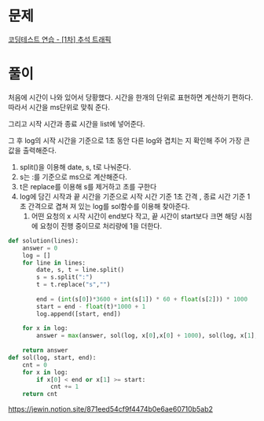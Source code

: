 # 문제

[코딩테스트 연습 - [1차] 추석 트래픽](https://programmers.co.kr/learn/courses/30/lessons/17676)

# 풀이

처음에 시간이 나와 있어서 당황했다. 시간을 한개의 단위로 표현하면 계산하기 편하다. 따라서 시간을 ms단위로 맞춰 준다.

그리고 시작 시간과 종료 시간을 list에 넣어준다.

그 후 log의 시작 시간을 기준으로 1초 동안 다른 log와 겹치는 지 확인해 주어 가장 큰 값을 출력해준다.

1. split()을 이용해 date, s, t로 나눠준다.
2. s는 :를 기준으로 ms으로 계산해준다.
3. t은 replace를 이용해 s를 제거하고 초를 구한다
4. log에 담긴 시작과 끝 시간을 기준으로 시작 시간 기준 1초 간격 , 종료 시간 기준 1초 간격으로 겹쳐 져 있는 log를 sol함수를 이용해 찾아준다.
    1. 어떤 요청의 x 시작 시간이 end보다 작고, 끝 시간이 start보다 크면 해당 시점에 요청이 진행 중이므로 처리량에 1을 더한다.

```python
def solution(lines):
    answer = 0
    log = []
    for line in lines:
        date, s, t = line.split()
        s = s.split(":")
        t = t.replace("s","")
        
        end = (int(s[0])*3600 + int(s[1]) * 60 + float(s[2])) * 1000
        start = end - float(t)*1000 + 1
        log.append([start, end])
        
    for x in log:
        answer = max(answer, sol(log, x[0],x[0] + 1000), sol(log, x[1],x[1] + 1000))
        
    return answer
def sol(log, start, end):
    cnt = 0
    for x in log:
        if x[0] < end or x[1] >= start:
            cnt += 1
    return cnt
```

https://jewin.notion.site/871eed54cf9f4474b0e6ae60710b5ab2

